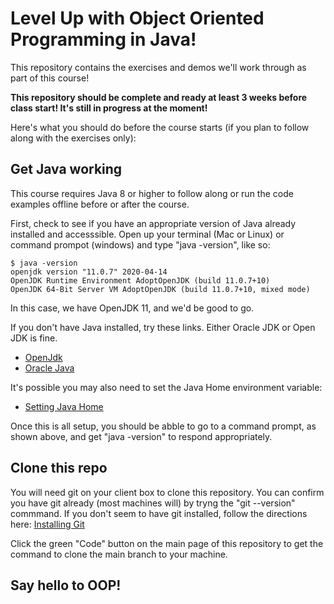 # Level Up with Object Oriented Programming in Java!

This repository contains the exercises and demos we'll work through as part of this course!

**This repository should be complete and ready at least 3 weeks before class start!  It's still in progress at the moment!**

Here's what you should do before the course starts (if you plan to follow along with the exercises only):

## Get Java working

This course requires Java 8 or higher to follow along or run the code examples offline before or after the course.

First, check to see if you have an appropriate version of Java already installed and accesssible.  Open up your terminal (Mac or Linux) or command prompot (windows) and type "java -version", like so:

```
$ java -version
openjdk version "11.0.7" 2020-04-14
OpenJDK Runtime Environment AdoptOpenJDK (build 11.0.7+10)
OpenJDK 64-Bit Server VM AdoptOpenJDK (build 11.0.7+10, mixed mode)
```
In this case, we have OpenJDK 11, and we'd be good to go.

If you don't have Java installed, try these links.  Either Oracle JDK or Open JDK is fine.

* [OpenJdk](https://openjdk.java.net/install/index.html)
* [Oracle Java](https://www.java.com/en/download/help/download_options.html)

It's possible you may also need to set the Java Home environment variable:

* [Setting Java Home](https://www.baeldung.com/java-home-on-windows-7-8-10-mac-os-x-linux)

Once this is all setup, you should be abble to go to a command prompt, as shown above, and get "java -version" to respond appropriately.

## Clone this repo

You will need git on your client box to clone this repository.  You can confirm you have git already (most machines will) by tryng the "git --version" commmand.  If you don't seem to have git installed, follow the directions here: [Installing Git](https://git-scm.com/book/en/v2/Getting-Started-Installing-Git)

Click the green "Code" button on the main page of this repository to get the command to clone the main branch to your machine.

## Say hello to OOP!

